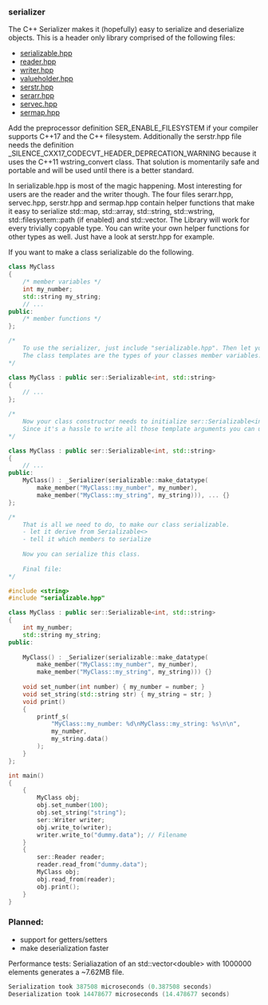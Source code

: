 ### serializer

The C++ Serializer makes it (hopefully) easy to serialize and deserialize objects.
This is a header only library comprised of the following files:
* [serializable.hpp](/serializable.hpp)
* [reader.hpp](/reader.hpp)
* [writer.hpp](/writer.hpp)
* [valueholder.hpp](/valueholder.hpp)
* [serstr.hpp](/serstr.hpp)
* [serarr.hpp](/serarr.hpp)
* [servec.hpp](/servec.hpp)
* [sermap.hpp](/sermap.hpp)

Add the preprocessor definition SER_ENABLE_FILESYSTEM if your compiler supports C++17 and the C++ filesystem.
Additionally the serstr.hpp file needs the definition _SILENCE_CXX17_CODECVT_HEADER_DEPRECATION_WARNING because it uses
the C++11 wstring_convert class. That solution is momentarily safe and portable and will be used until there is a better standard.

In serializable.hpp is most of the magic happening. Most interesting for users are the reader and the writer though.
The four files serarr.hpp, servec.hpp, serstr.hpp and sermap.hpp contain helper functions that make it easy to serialize
std::map, std::array, std::string, std::wstring, std::filesystem::path (if enabled) and std::vector. 
The Library will work for every trivially copyable type. You can write your own helper functions for other types as well.
Just have a look at serstr.hpp for example.

If you want to make a class serializable do the following.

```C++
class MyClass
{
	/* member variables */
	int my_number;
	std::string my_string;
	// ...
public:
	/* member functions */
};

/*
	To use the serializer, just include "serializable.hpp". Then let your class derive from ser::Serializable.
	The class templates are the types of your classes member variables.
*/

class MyClass : public ser::Serializable<int, std::string>
{
	// ...
};

/*
	Now your class constructor needs to initialize ser::Serializable<int, std::string>.
	Since it's a hassle to write all those template arguments you can use _Serializer inside your class.
*/

class MyClass : public ser::Serializable<int, std::string>
{
	// ...
public:
	MyClass() : _Serializer(serializable::make_datatype(
		make_member("MyClass::my_number", my_number),
		make_member("MyClass::my_string", my_string))), ... {}
};

/*
	That is all we need to do, to make our class serializable.
	- let it derive from Serializable<>
	- tell it which members to serialize
	
	Now you can serialize this class. 
	
	Final file:
*/

#include <string>
#include "serializable.hpp"

class MyClass : public ser::Serializable<int, std::string>
{
	int my_number;
	std::string my_string;
public:
	
	MyClass() : _Serializer(serializable::make_datatype(
		make_member("MyClass::my_number", my_number),
		make_member("MyClass::my_string", my_string))) {}
		
	void set_number(int number) { my_number = number; }
	void set_string(std::string str) { my_string = str; }
	void print()
	{
		printf_s(
			"MyClass::my_number: %d\nMyClass::my_string: %s\n\n", 
			my_number, 
			my_string.data()
		);
	}
};

int main()
{
	{
		MyClass obj;
		obj.set_number(100);
		obj.set_string("string");
		ser::Writer writer; 
		obj.write_to(writer);
		writer.write_to("dummy.data"); // Filename
	}
	{
		ser::Reader reader;
		reader.read_from("dummy.data");
		MyClass obj;
		obj.read_from(reader);
		obj.print();
	}
}
```

### Planned:
* support for getters/setters
* make deserialization faster

Performance tests:
Serialiazation of an std::vector&lt;double&gt; with 1000000 elements generates a ~7.62MB file.
```C++
Serialization took 387508 microseconds (0.387508 seconds)
Deserialization took 14478677 microseconds (14.478677 seconds)
```

